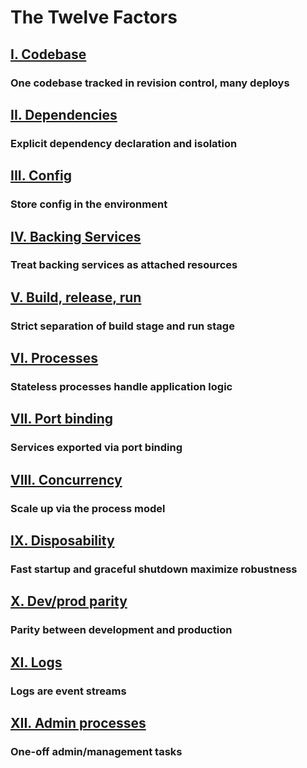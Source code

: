 The Twelve Factors
==================

## [I. Codebase](/codebase)
### One codebase tracked in revision control, many deploys

## [II. Dependencies](/dependencies)
### Explicit dependency declaration and isolation

## [III. Config](/config)
### Store config in the environment

## [IV. Backing Services](/backing-services)
### Treat backing services as attached resources

## [V. Build, release, run](/build-release-run)
### Strict separation of build stage and run stage

## [VI. Processes](/processes)
### Stateless processes handle application logic

## [VII. Port binding](/port-binding)
### Services exported via port binding

## [VIII. Concurrency](/concurrency)
### Scale up via the process model

## [IX. Disposability](/disposability)
### Fast startup and graceful shutdown maximize robustness

## [X. Dev/prod parity](/dev-prod-parity)
### Parity between development and production

## [XI. Logs](/logs)
### Logs are event streams

## [XII. Admin processes](/admin-processes)
### One-off admin/management tasks
